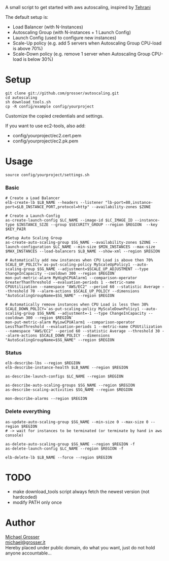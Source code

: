 A small script to get started with aws autoscaling, inspired by [Tehrani](http://mtehrani30.blogspot.com/2011/05/amazon-auto-scaling.html)

The default setup is:

 - Load Balancer (with N-Instances)
 - Autoscaling Group (with N-instances + 1 Launch Config)
 - Launch Config (used to configure new instances)
 - Scale-Up policy (e.g. add 5 servers when Autoscaling Group CPU-load is above 70%)
 - Scale-Down policy (e.g. remove 1 server when Autoscaling Group CPU-load is below 30%)

Setup
=====

    git clone git://github.com/grosser/autoscaling.git
    cd autoscaling
    sh download_tools.sh
    cp -R config/example config/yourproject

Customize the copied credentials and settings.

If you want to use ec2-tools, also add:

 - config/yourproject/ec2.cert.pem
 - config/yourproject/ec2.pk.pem

Usage
=====

    source config/yourproject/settings.sh

### Basic
    # Create a Load Balancer
    elb-create-lb $LB_NAME --headers --listener "lb-port=80,instance-port=$LB_INSTANCE_PORT,protocol=http" --availability-zones $ZONE

    # Create a Launch-Config
    as-create-launch-config $LC_NAME --image-id $LC_IMAGE_ID --instance-type $INSTANCE_SIZE --group $SECURITY_GROUP --region $REGION  --key $KEY_PAIR

    #Setup Auto Scaling Group
    as-create-auto-scaling-group $SG_NAME --availability-zones $ZONE --launch-configuration $LC_NAME --min-size $MIN_INSTANCES --max-size $MAX_INSTANCES --load-balancers $LB_NAME --show-xml --region $REGION

    # Automatically add new instances when CPU Load is above then 70%
    SCALE_UP_POLICY=`as-put-scaling-policy MyScaleUpPolicy1 --auto-scaling-group $SG_NAME --adjustment=$SCALE_UP_ADJUSTMENT --type ChangeInCapacity --cooldown 300 --region $REGION`
    mon-put-metric-alarm MyHighCPUAlarm1 --comparison-operator GreaterThanThreshold --evaluation-periods 1 --metric-name CPUUtilization --namespace "AWS/EC2" --period 60 --statistic Average --threshold 70 --alarm-actions $SCALE_UP_POLICY --dimensions "AutoScalingGroupName=$SG_NAME" --region $REGION

    # Automatically remove instances when CPU Load is less then 30%
    SCALE_DOWN_POLICY=`as-put-scaling-policy MyScaleDownPolicy1 --auto-scaling-group $SG_NAME --adjustment=-1 --type ChangeInCapacity --cooldown 300 --region $REGION`
    mon-put-metric-alarm MyLowCPUAlarm1 --comparison-operator LessThanThreshold --evaluation-periods 1 --metric-name CPUUtilization --namespace "AWS/EC2" --period 60 --statistic Average --threshold 30 --alarm-actions $SCALE_DOWN_POLICY --dimensions "AutoScalingGroupName=$SG_NAME" --region $REGION

### Status

    elb-describe-lbs --region $REGION
    elb-describe-instance-health $LB_NAME --region $REGION

    as-describe-launch-configs $LC_NAME --region $REGION

    as-describe-auto-scaling-groups $SG_NAME --region $REGION
    as-describe-scaling-activities $SG_NAME --region $REGION

    mon-describe-alarms --region $REGION

### Delete everything

    as-update-auto-scaling-group $SG_NAME --min-size 0 --max-size 0 --region $REGION
    # -> wait for instances to be terminated (or terminate by hand in aws console)

    as-delete-auto-scaling-group $SG_NAME --region $REGION -f
    as-delete-launch-config $LC_NAME --region $REGION -f

    elb-delete-lb $LB_NAME --force --region $REGION

TODO
====
 - make download_tools script always fetch the newest version (not hardcoded)
 - modify PATH only once

Author
======
[Michael Grosser](http://grosser.it)<br/>
michael@grosser.it<br/>
Hereby placed under public domain, do what you want, just do not hold anyone accountable...
